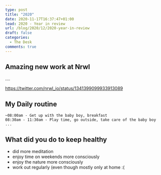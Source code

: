 ```yaml
---
type: post
title: "2020"
date: 2020-11-17T16:37:47+01:00
lead: 2020 - Year in review
url: /blog/2020/12/2020-year-in-review
draft: false
categories:
  - The Desk
comments: true
---
```

## Amazing new work at Nrwl

....

https://twitter.com/nrwl_io/status/1341399099933913089


## My Daily routine

```
~08:00am - Get up with the baby boy, breakfast
08:30am - 11:30am - Play time, go outside, take care of the baby boy
...
```

## What did you do to keep healthy

- did more meditation
- enjoy time on weekends more consciously
- enjoy the nature more consciously
- work out regularly (even though mostly only at home :( 